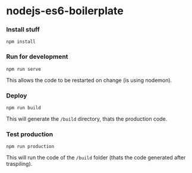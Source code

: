# nodejs-es6-boilerplate


### Install stuff

```
npm install

```


### Run for development

```
npm run serve
```

This allows the code to be restarted on change (is using nodemon).



### Deploy 


```
npm run build
```

This will generate the `/build` directory, thats the production code.


### Test production

```
npm run production
```

This will run the code of the `/build` folder (thats the code generated after traspiling).
